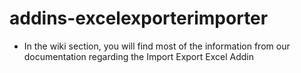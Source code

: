 # addins-excelexporterimporter



- In the wiki section, you will find most of the information from our documentation regarding the Import Export Excel Addin

